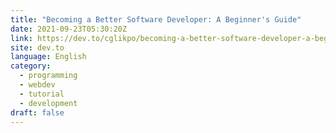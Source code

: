 ```yaml
---
title: "Becoming a Better Software Developer: A Beginner's Guide"
date: 2021-09-23T05:30:20Z
link: https://dev.to/cglikpo/becoming-a-better-software-developer-a-beginner-s-guide-4h4f?utm_medium=RSS&utm_source=news.12bit.vn
site: dev.to
language: English
category:
  - programming
  - webdev
  - tutorial
  - development
draft: false
---
```

